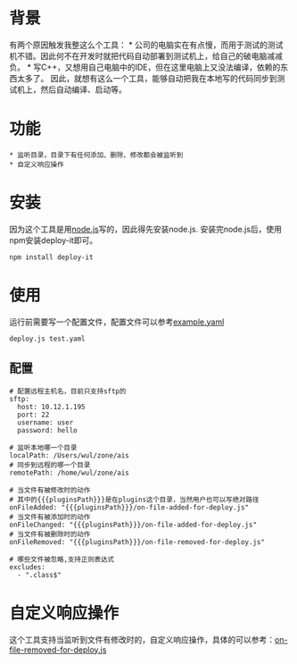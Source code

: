 # 背景
有两个原因触发我整这么个工具：
    * 公司的电脑实在有点慢，而用于测试的测试机不错。因此何不在开发时就把代码自动部署到测试机上，给自己的破电脑减减负。
    * 写C++，又想用自己电脑中的IDE，但在这里电脑上又没法编译，依赖的东西太多了。
因此，就想有这么一个工具，能够自动把我在本地写的代码同步到测试机上，然后自动编译、启动等。

# 功能
    * 监听目录，目录下有任何添加、删除、修改都会被监听到
    * 自定义响应操作

# 安装
因为这个工具是用[node.js](http://nodejs.org/)写的，因此得先安装node.js.
安装完node.js后，使用npm安装deploy-it即可。

    npm install deploy-it

# 使用
运行前需要写一个配置文件，配置文件可以参考[example.yaml](https://github.com/magicsky/deploy-it/blob/master/example.yaml)

    deploy.js test.yaml

## 配置

    # 配置远程主机名，目前只支持sftp的
    sftp:
      host: 10.12.1.195
      port: 22
      username: user
      password: hello
    
    # 监听本地哪一个目录
    localPath: /Users/wul/zone/ais
    # 同步到远程的哪一个目录
    remotePath: /home/wul/zone/ais
    
    # 当文件有被修改时的动作
    # 其中的{{{pluginsPath}}}是在plugins这个目录，当然用户也可以写绝对路径
    onFileAdded: "{{{pluginsPath}}}/on-file-added-for-deploy.js"
    # 当文件有被添加时的动作
    onFileChanged: "{{{pluginsPath}}}/on-file-added-for-deploy.js"
    # 当文件有被删除时的动作
    onFileRemoved: "{{{pluginsPath}}}/on-file-removed-for-deploy.js"
    
    # 哪些文件被忽略,支持正则表达式
    excludes:
      - ".class$"

# 自定义响应操作
这个工具支持当监听到文件有修改时的，自定义响应操作，具体的可以参考：[on-file-removed-for-deploy.js](https://github.com/magicsky/deploy-it/blob/master/plugins/on-file-removed-for-deploy.js)
      
